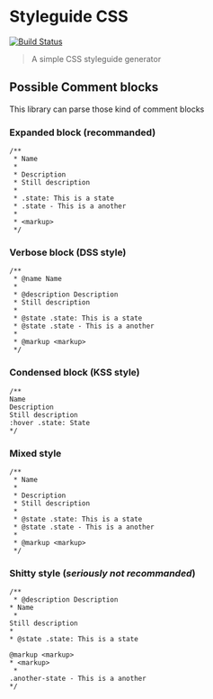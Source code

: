 # Styleguide CSS

[![Build Status](http://img.shields.io/travis/MoOx/styleguide-css.svg?style=flat)](https://travis-ci.org/MoOx/styleguide-css)

> A simple CSS styleguide generator


## Possible Comment blocks

This library can parse those kind of comment blocks

### Expanded block (recommanded)

	/**
	 * Name
	 *
	 * Description
	 * Still description
	 *
	 * .state: This is a state
	 * .state - This is a another
	 *
	 * <markup>
	 */

### Verbose block (DSS style)

	/**
	 * @name Name
	 *
	 * @description Description
	 * Still description
	 *
	 * @state .state: This is a state
	 * @state .state - This is a another
	 *
	 * @markup <markup>
	 */

### Condensed block (KSS style)

	/**
	Name
	Description
	Still description
	:hover .state: State
	*/

### Mixed style

	/**
	 * Name
	 *
	 * Description
	 * Still description
	 *
	 * @state .state: This is a state
	 * @state .state - This is a another
	 *
	 * @markup <markup>
	 */

### Shitty style (_seriously not recommanded_)

	/**
	 * @description Description
	* Name
	 *
	Still description
	*
	* @state .state: This is a state

	@markup <markup>
	* <markup>
	 *
	.another-state - This is a another
	*/
